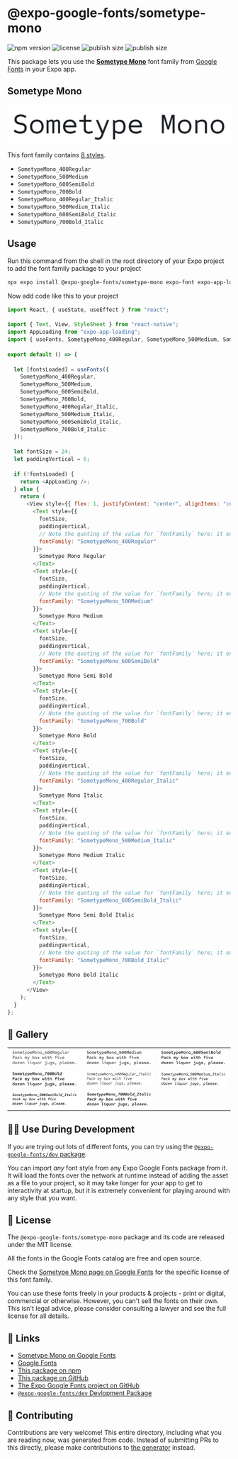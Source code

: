 # @expo-google-fonts/sometype-mono

![npm version](https://flat.badgen.net/npm/v/@expo-google-fonts/sometype-mono)
![license](https://flat.badgen.net/github/license/expo/google-fonts)
![publish size](https://flat.badgen.net/packagephobia/install/@expo-google-fonts/sometype-mono)
![publish size](https://flat.badgen.net/packagephobia/publish/@expo-google-fonts/sometype-mono)

This package lets you use the [**Sometype Mono**](https://fonts.google.com/specimen/Sometype+Mono) font family from [Google Fonts](https://fonts.google.com/) in your Expo app.

## Sometype Mono

![Sometype Mono](./font-family.png)

This font family contains [8 styles](#-gallery).

- `SometypeMono_400Regular`
- `SometypeMono_500Medium`
- `SometypeMono_600SemiBold`
- `SometypeMono_700Bold`
- `SometypeMono_400Regular_Italic`
- `SometypeMono_500Medium_Italic`
- `SometypeMono_600SemiBold_Italic`
- `SometypeMono_700Bold_Italic`

## Usage

Run this command from the shell in the root directory of your Expo project to add the font family package to your project

```sh
npx expo install @expo-google-fonts/sometype-mono expo-font expo-app-loading
```

Now add code like this to your project

```js
import React, { useState, useEffect } from "react";

import { Text, View, StyleSheet } from "react-native";
import AppLoading from "expo-app-loading";
import { useFonts, SometypeMono_400Regular, SometypeMono_500Medium, SometypeMono_600SemiBold, SometypeMono_700Bold, SometypeMono_400Regular_Italic, SometypeMono_500Medium_Italic, SometypeMono_600SemiBold_Italic, SometypeMono_700Bold_Italic } from '@expo-google-fonts/sometype-mono';

export default () => {

  let [fontsLoaded] = useFonts({
    SometypeMono_400Regular, 
    SometypeMono_500Medium, 
    SometypeMono_600SemiBold, 
    SometypeMono_700Bold, 
    SometypeMono_400Regular_Italic, 
    SometypeMono_500Medium_Italic, 
    SometypeMono_600SemiBold_Italic, 
    SometypeMono_700Bold_Italic
  });

  let fontSize = 24;
  let paddingVertical = 6;

  if (!fontsLoaded) {
    return <AppLoading />;
  } else {
    return (
      <View style={{ flex: 1, justifyContent: "center", alignItems: "center" }}>
        <Text style={{
          fontSize,
          paddingVertical,
          // Note the quoting of the value for `fontFamily` here; it expects a string!
          fontFamily: "SometypeMono_400Regular"
        }}>
          Sometype Mono Regular
        </Text>
        <Text style={{
          fontSize,
          paddingVertical,
          // Note the quoting of the value for `fontFamily` here; it expects a string!
          fontFamily: "SometypeMono_500Medium"
        }}>
          Sometype Mono Medium
        </Text>
        <Text style={{
          fontSize,
          paddingVertical,
          // Note the quoting of the value for `fontFamily` here; it expects a string!
          fontFamily: "SometypeMono_600SemiBold"
        }}>
          Sometype Mono Semi Bold
        </Text>
        <Text style={{
          fontSize,
          paddingVertical,
          // Note the quoting of the value for `fontFamily` here; it expects a string!
          fontFamily: "SometypeMono_700Bold"
        }}>
          Sometype Mono Bold
        </Text>
        <Text style={{
          fontSize,
          paddingVertical,
          // Note the quoting of the value for `fontFamily` here; it expects a string!
          fontFamily: "SometypeMono_400Regular_Italic"
        }}>
          Sometype Mono Italic
        </Text>
        <Text style={{
          fontSize,
          paddingVertical,
          // Note the quoting of the value for `fontFamily` here; it expects a string!
          fontFamily: "SometypeMono_500Medium_Italic"
        }}>
          Sometype Mono Medium Italic
        </Text>
        <Text style={{
          fontSize,
          paddingVertical,
          // Note the quoting of the value for `fontFamily` here; it expects a string!
          fontFamily: "SometypeMono_600SemiBold_Italic"
        }}>
          Sometype Mono Semi Bold Italic
        </Text>
        <Text style={{
          fontSize,
          paddingVertical,
          // Note the quoting of the value for `fontFamily` here; it expects a string!
          fontFamily: "SometypeMono_700Bold_Italic"
        }}>
          Sometype Mono Bold Italic
        </Text>
      </View>
    );
  }
};
```

## 🔡 Gallery


||||
|-|-|-|
|![SometypeMono_400Regular](./SometypeMono_400Regular.ttf.png)|![SometypeMono_500Medium](./SometypeMono_500Medium.ttf.png)|![SometypeMono_600SemiBold](./SometypeMono_600SemiBold.ttf.png)||
|![SometypeMono_700Bold](./SometypeMono_700Bold.ttf.png)|![SometypeMono_400Regular_Italic](./SometypeMono_400Regular_Italic.ttf.png)|![SometypeMono_500Medium_Italic](./SometypeMono_500Medium_Italic.ttf.png)||
|![SometypeMono_600SemiBold_Italic](./SometypeMono_600SemiBold_Italic.ttf.png)|![SometypeMono_700Bold_Italic](./SometypeMono_700Bold_Italic.ttf.png)|||


## 👩‍💻 Use During Development

If you are trying out lots of different fonts, you can try using the [`@expo-google-fonts/dev` package](https://github.com/expo/google-fonts/tree/master/font-packages/dev#readme).

You can import _any_ font style from any Expo Google Fonts package from it. It will load the fonts over the network at runtime instead of adding the asset as a file to your project, so it may take longer for your app to get to interactivity at startup, but it is extremely convenient for playing around with any style that you want.


## 📖 License

The `@expo-google-fonts/sometype-mono` package and its code are released under the MIT license.

All the fonts in the Google Fonts catalog are free and open source.

Check the [Sometype Mono page on Google Fonts](https://fonts.google.com/specimen/Sometype+Mono) for the specific license of this font family.

You can use these fonts freely in your products & projects - print or digital, commercial or otherwise. However, you can't sell the fonts on their own. This isn't legal advice, please consider consulting a lawyer and see the full license for all details.

## 🔗 Links

- [Sometype Mono on Google Fonts](https://fonts.google.com/specimen/Sometype+Mono)
- [Google Fonts](https://fonts.google.com/)
- [This package on npm](https://www.npmjs.com/package/@expo-google-fonts/sometype-mono)
- [This package on GitHub](https://github.com/expo/google-fonts/tree/master/font-packages/sometype-mono)
- [The Expo Google Fonts project on GitHub](https://github.com/expo/google-fonts)
- [`@expo-google-fonts/dev` Devlopment Package](https://github.com/expo/google-fonts/tree/master/font-packages/dev)

## 🤝 Contributing

Contributions are very welcome! This entire directory, including what you are reading now, was generated from code. Instead of submitting PRs to this directly, please make contributions to [the generator](https://github.com/expo/google-fonts/tree/master/packages/generator) instead.
